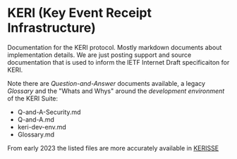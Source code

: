 # KERI (Key Event Receipt Infrastructure)

Documentation for the KERI protocol. Mostly markdown documents about implementation details. We are just posting support and source documentation that is used to inform the IETF Internet Draft specificaiton for KERI.

Note there are *Question-and-Answer* documents available, a legacy *Glossary* and the "Whats and Whys" around the *development environment* of the KERI Suite:
- Q-and-A-Security.md
- Q-and-A.md
- keri-dev-env.md
- Glossary.md

From early 2023 the listed files are more accurately available in [KERISSE](https://weboftrust.github.io/WOT-terms)
